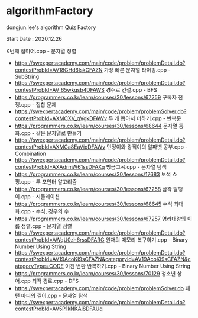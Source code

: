 # algorithmFactory
dongjun.lee's algorithm Quiz Factory

Start Date : 2020.12.26

K번째 접미어.cpp - 문자열 정렬
 - https://swexpertacademy.com/main/code/problem/problemDetail.do?contestProbId=AV18GHd6IskCFAZN
가장 빠른 문자열 타이핑.cpp - SubString
 - https://swexpertacademy.com/main/code/problem/problemDetail.do?contestProbId=AV_65wkqsb4DFAWS
경주로 건설.cpp - BFS
 - https://programmers.co.kr/learn/courses/30/lessons/67259
구독자 전쟁.cpp - 집합 문제
 - https://swexpertacademy.com/main/code/problem/problemSolver.do?contestProbId=AXMCXV_qVgkDFAWv
두 개 뽑아서 더하기.cpp - 반복문
 - https://programmers.co.kr/learn/courses/30/lessons/68644
문자열 동화.cpp - 같은 문자열로 만들기
 - https://swexpertacademy.com/main/code/problem/problemDetail.do?contestProbId=AXMCa8EaVioDFAWv
민정이와 광직이의 알파벳 공부.cpp - Combination
 - https://swexpertacademy.com/main/code/problem/problemDetail.do?contestProbId=AXAdrmW61ssDFAXq
방금그곡.cpp - 문자열 탐색
 - https://programmers.co.kr/learn/courses/30/lessons/17683
보석 쇼핑.cpp - 투 포인터 알고리즘
 - https://programmers.co.kr/learn/courses/30/lessons/67258
삼각 달팽이.cpp - 시뮬레이션
 - https://programmers.co.kr/learn/courses/30/lessons/68645
수식 최대화.cpp - 수식, 경우의 수
 - https://programmers.co.kr/learn/courses/30/lessons/67257
염라대왕의 이름 정렬.cpp - 문자열 정렬
 - https://swexpertacademy.com/main/code/problem/problemDetail.do?contestProbId=AWqU0zh6rssDFARG
원재의 메모리 복구하기.cpp - Binary Number Using String
 - https://swexpertacademy.com/main/code/problem/problemDetail.do?contestProbId=AV19AcoKI9sCFAZN&categoryId=AV19AcoKI9sCFAZN&categoryType=CODE
이진 변환 반복하기.cpp - Binary Number Using String
 - https://programmers.co.kr/learn/courses/30/lessons/70129
청소년 상어.cpp
최적 경로.cpp - DFS
 - https://swexpertacademy.com/main/code/problem/problemSolver.do
패턴 마디의 길이.cpp - 문자열 탐색
 - https://swexpertacademy.com/main/code/problem/problemDetail.do?contestProbId=AV5P1kNKAl8DFAUq
